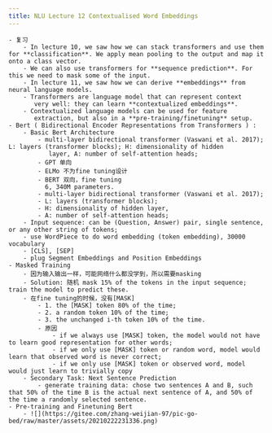 ```yaml
---
title: NLU Lecture 12 Contextualised Word Embeddings
---
```


	- 复习
		- In lecture 10, we saw how we can stack transformers and use them for **classification**. We apply mean pooling to the output and map it onto a class vector.
		- We can also use transformers for **sequence prediction**. For this we need to mask some of the input.
		- In lecture 11, we saw how we can derive **embeddings** from neural language models.
		- Transformers are language model that can represent context
		   very well: they can learn **contextualized embeddings**.
		- Contextualized language models can be used for feature
		   extraction, but also in a **pre-training/finetuning** setup.
	- Bert ( Bidirectional Encoder Representations from Transformers ) :
		- Basic Bert Architecture
			- multi-layer bidirectional transformer (Vaswani et al. 2017); L: layers (transformer blocks); H: dimensionality of hidden
			   layer, A: number of self-attention heads;
			- GPT 单向
			- ELMo 不为fine tuning设计
			- BERT 双向，fine tuning
			  6, 340M parameters.
			- multi-layer bidirectional transformer (Vaswani et al. 2017);
			- L: layers (transformer blocks);
			- H: dimensionality of hidden layer,
			- A: number of self-attention heads;
		- Input sequence: can be (Question, Answer) pair, single sentence, or any other string of tokens;
		- use WordPiece to do word embedding (token embedding), 30000 vocabulary
		- [CLS], [SEP]
		- plug Segment Embeddings and Position Embeddings
	- Masked Training
		- 因为输入输出一样，可能网络什么都没学到，所以需要masking
		- Solution: 随机 mask 15% of the tokens in the input sequence; train the model to predict these.
		- 在fine tuning的时候，没有[MASK]
			- 1. the [MASK] token 80% of the time;
			- 2. a random token 10% of the time;
			- 3. the unchanged i-th token 10% of the time.
			- 原因
				- if we always use [MASK] token, the model would not have to learn good representation for other words;
				- if we only use [MASK] token or random word, model would learn that observed word is never correct;
				- if we only use [MASK] token or observed word, model would just learn to trivially copy
		- Secondary Task: Next Sentence Prediction
			- generate training data: chose two sentences A and B, such that 50% of the time B is the actual next sentence of A, and 50% of the time a randomly selected sentence.
	- Pre-training and Finetuning Bert
		- ![](https://gitee.com/zhang-weijian-97/pic-go-bed/raw/master/assets/20210222231336.png)